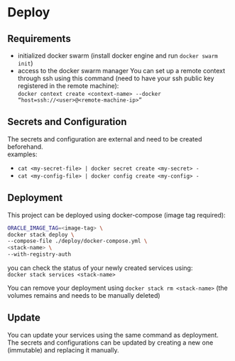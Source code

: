 # Deploy
## Requirements
 - initialized docker swarm (install docker engine and run `docker swarm init`)
 - access to the docker swarm manager
 You can set up a remote context through ssh using this command
 (need to have your ssh public key registered in the remote machine):  
 `docker context create <context-name> ‐‐docker “host=ssh://<user>@<remote-machine-ip>”`
## Secrets and Configuration
The secrets and configuration are external and need to be created beforehand.  
examples:
- `cat <my-secret-file> | docker secret create <my-secret> -`
- `cat <my-config-file> | docker config create <my-config> -`
## Deployment
This project can be deployed using docker-compose (image tag required):  
```bash
ORACLE_IMAGE_TAG=<image-tag> \
docker stack deploy \
--compose-file ./deploy/docker-compose.yml \
<stack-name> \
--with-registry-auth
```  
you can check the status of your newly created services using:  
`docker stack services <stack-name>`

You can remove your deployment using `docker stack rm <stack-name>`
(the volumes remains and needs to be manually deleted)

## Update
You can update your services using the same command as deployment.
The secrets and configurations can be updated by creating a new one (immutable) and replacing it manually. 
